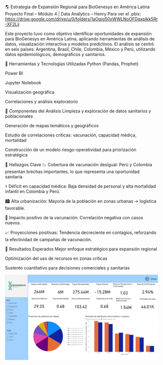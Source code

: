 🌎 Estrategia de Expansión Regional para BioGenesys en América Latina
Proyecto Final – Módulo 4 | Data Analytics – Henry
Para ver el .pbix: https://drive.google.com/drive/u/0/folders/1aOqjg50xWWLNoOFDqxpikk5Rr-XF2Lij

Este proyecto tuvo como objetivo identificar oportunidades de expansión para BioGenesys en América Latina, aplicando herramientas de análisis de datos, visualización interactiva y modelos predictivos. El análisis se centró en seis países: Argentina, Brasil, Chile, Colombia, México y Perú, utilizando datos epidemiológicos, demográficos y sanitarios.

🧰 Herramientas y Tecnologías Utilizadas
Python (Pandas, Prophet)

Power BI

Jupyter Notebook

Visualización geográfica

Correlaciones y análisis exploratorio

🧪 Componentes del Análisis
Limpieza y exploración de datos sanitarios y poblacionales

Generación de mapas temáticos y geográficos

Estudio de correlaciones críticas: vacunación, capacidad médica, mortalidad

Construcción de un modelo riesgo-operatividad para priorización estratégica

📌 Hallazgos Clave
📉 Cobertura de vacunación desigual: Perú y Colombia presentan brechas importantes, lo que representa una oportunidad sanitaria.

⚕️ Déficit en capacidad médica: Baja densidad de personal y alta mortalidad infantil en Colombia y Perú.

🏙️ Alta urbanización: Mayoría de la población en zonas urbanas → logística favorable.

💉 Impacto positivo de la vacunación: Correlación negativa con casos nuevos.

📈 Proyecciones positivas: Tendencia decreciente en contagios, reforzando la efectividad de campañas de vacunación.

🚀 Resultados Esperados
Mejor enfoque estratégico para expansión regional

Optimización del uso de recursos en zonas críticas

Sustento cuantitativo para decisiones comerciales y sanitarias

![Dashboard interactivo](pim4.PNG)


